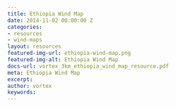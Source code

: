 ```yaml
---
title: Ethiopia Wind Map
date: 2014-11-02 00:00:00 Z
categories:
- resources
- wind-maps
layout: resources
featured-img-url: ethiopia-wind-map.png
featured-img-alt: Ethiopia Wind Map
docs-url: vortex_3km_ethiopia_wind_map_resource.pdf
meta: Ethiopia Wind Map
excerpt: 
author: vortex
keywords: 
---
```


